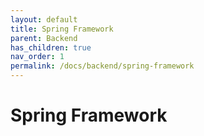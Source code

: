 ```yaml
---
layout: default
title: Spring Framework
parent: Backend
has_children: true
nav_order: 1
permalink: /docs/backend/spring-framework
---
```


# Spring Framework